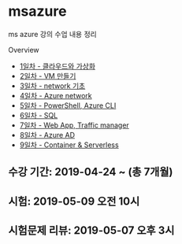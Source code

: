 # msazure
ms azure 강의 수업 내용 정리

Overview

- [1일차 - 클라우드와 가상화](1일차/2019-04-23.md)
- [2일차 - VM 만들기](2일차/2019-04-24.md)
- [3일차 - network 기초](3일차/2019-04-25.md)
- [4일차 - Azure network](4일차/2019-04-26.md)
- [5일차 - PowerShell, Azure CLI](5일차/2019-04-29.md)
- [6일차 - SQL](6일차/2019-04-30.md)
- [7일차 - Web App, Traffic manager](7일차/2019-05-02.md)
- [8일차 - Azure AD](8일차/2019-05-03.md)
- [9일차 - Container & Serverless](9일차/2019-05-07.md)

## 수강 기간: 2019-04-24 ~ (총 7개월)

## 시험: 2019-05-09 오전 10시
## 시험문제 리뷰: 2019-05-07 오후 3시